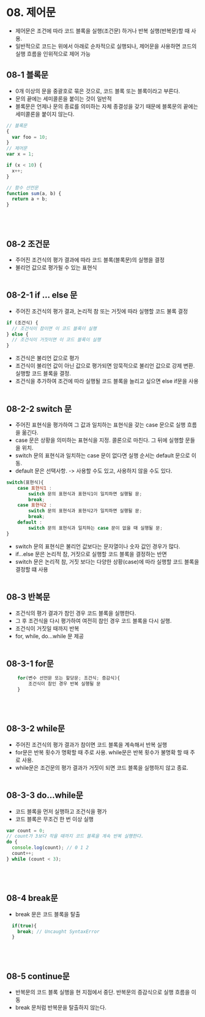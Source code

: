 # 08. 제어문

- 제어문은 조건에 따라 코드 블록을 실행(조건문) 하거나 반복 실행(반복문)할 때 사용.
- 일반적으로 코드는 위에서 아래로 순차적으로 실행되나, 제어문을 사용하면 코드의 실행 흐름을 인위적으로 제어 가능

## 08-1 블록문

- 0개 이상의 문을 중괄호로 묶은 것으로, 코드 블록 또는 블록이라고 부른다.
- 문의 끝에는 세미콜론을 붙이는 것이 일반적
- 블록문은 언제나 문의 종료를 의미하는 자체 종결성을 갖기 때문에 블록문의 끝에는 세미콜론을 붙이지 않는다.

```javascript
// 블록문
{
  var foo = 10;
}
// 제어문
var x = 1;

if (x < 10) {
  x++;
}

// 함수 선언문
function sum(a, b) {
  return a + b;
}
```

<br/>
<br/>

## 08-2 조건문

- 주어진 조건식의 평가 결과에 따라 코드 블록(블록문)의 실행을 결정
- 불리언 값으로 평가될 수 있는 표현식
  <br/>
  <br/>

## 08-2-1 if ... else 문

- 주어진 조건식의 평가 결과, 논리적 참 또는 거짓에 따라 실행할 코드 불록 결정

```javascript
if (조건식) {
  // 조건식이 참이면 이 코드 블록이 실행
} else {
  // 조건식이 거짓이면 이 코드 블록이 실행
}
```

- 조건식은 불리언 값으로 평가
- 조건식이 불리언 값이 아닌 값으로 평가되면 암묵적으로 불리언 값으로 강제 변환. 실행할 코드 블록을 결정.
- 조건식을 추가하여 조건에 따라 실행될 코드 블록을 늘리고 싶으면 else if문을 사용
  <br/>
  <br/>

## 08-2-2 switch 문

- 주어진 표현식을 평가하여 그 값과 일치하는 표현식을 갖는 case 문으로 실행 흐름을 옮긴다.
- case 문은 상황을 의미하는 표현식을 지정. 콜론으로 마친다. 그 뒤에 실행할 문들을 위치.
- switch 문의 표현식과 일치하는 case 문이 없다면 실행 순서는 default 문으로 이동.
- default 문은 선택사항. -> 사용할 수도 있고, 사용하지 않을 수도 있다.

```javascript
switch(표현식){
    case 표현식1 :
        switch 문의 표현식과 표현식1이 일치하면 실행될 문;
        break;
    case 표현식2 :
        switch 문의 표현식과 표현식2가 일치하면 실행될 문;
        break;
    default :
        switch 문의 표현식과 일치하는 case 문이 없을 때 실행될 문;
}
```

- switch 문의 표현식은 불리언 값보다는 문자열이나 숫자 값인 경우가 많다.
- if...else 문은 논리적 참, 거짓으로 실행할 코드 블록을 결정하는 반면
- switch 문은 논리적 참, 거짓 보다는 다양한 상황(case)에 따라 실행할 코드 블록을 결정할 떄 사용
  <br/>
  <br/>

## 08-3 반복문

- 조건식의 평가 결과가 참인 경우 코드 블록을 실행한다.
- 그 후 조건식을 다시 평가하여 여전히 참인 경우 코드 블록을 다시 실행.
- 조건식이 거짓일 때까지 반복
- for, while, do...while 문 제공
  <br/>
  <br/>

## 08-3-1 for문

```javascript
    for(변수 선언문 또는 할당문; 조건식; 증감식){
        조건식이 참인 경우 반복 실행될 문
    }
```

  <br/>
  <br/>

## 08-3-2 while문

- 주어진 조건식의 평가 결과가 참이면 코드 블록을 계속해서 반복 실행
- for문은 반복 횟수가 명확할 때 주로 사용. while문은 반복 횟수가 불명확 할 때 주로 사용.
- while문은 조건문의 평가 결과가 거짓이 되면 코드 블록을 실행하지 않고 종료.
  <br/>
  <br/>

## 08-3-3 do...while문

- 코드 블록을 먼저 실행하고 조건식을 평가
- 코드 블록은 무조건 한 번 이상 실행

```javascript
var count = 0;
// count가 3보다 작을 때까지 코드 블록을 계속 반복 실행한다.
do {
  console.log(count); // 0 1 2
  count++;
} while (count < 3);
```

<br/>
<br/>

## 08-4 break문

- break 문은 코드 블록을 탈출

```javascript
  if(true){
    break; // Uncaught SyntaxError
  }
```

<br/>
<br/>

## 08-5 continue문

- 반복문의 코드 블록 실행을 현 지점에서 중단. 반복문의 증감식으로 실행 흐름을 이동
- break 문처럼 반복문을 탈출하지 않는다.
